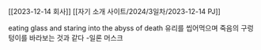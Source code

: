[[2023-12-14 회사]]
[[자기 소개 사이트/2024/3일차/2023-12-14 PJ]]


eating glass and staring into the abyss of death
유리를 씹어먹으며 죽음의 구렁텅이를 바라보는 것과 같다
-일론 머스크
